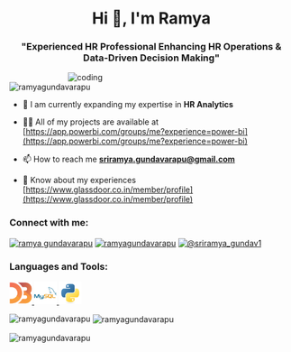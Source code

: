 <h1 align="center">Hi 👋, I'm Ramya</h1>
<h3 align="center">"Experienced HR Professional Enhancing HR Operations & Data-Driven Decision Making"</h3>

<img align="right" alt="coding" width="400" src="https://assets-global.website-files.com/59e16042ec229e00016d3a66/6317db6be014a127a8479a84_blog-hero%20(21).gif">

<p align="left"> <img src="https://komarev.com/ghpvc/?username=ramyagundavarapu&label=Profile%20views&color=0e75b6&style=flat" alt="ramyagundavarapu" /> </p>

- 🌱 I am currently expanding my expertise in **HR Analytics**

- 👨‍💻 All of my projects are available at [https://app.powerbi.com/groups/me?experience=power-bi](https://app.powerbi.com/groups/me?experience=power-bi)

- 📫 How to reach me **sriramya.gundavarapu@gmail.com**

- 📄 Know about my experiences [https://www.glassdoor.co.in/member/profile](https://www.glassdoor.co.in/member/profile)

<h3 align="left">Connect with me:</h3>
<p align="left">
<a href="https://linkedin.com/in/ramya gundavarapu" target="blank"><img align="center" src="https://raw.githubusercontent.com/rahuldkjain/github-profile-readme-generator/master/src/images/icons/Social/linked-in-alt.svg" alt="ramya gundavarapu" height="30" width="40" /></a>
<a href="https://kaggle.com/ramyagundavarapu" target="blank"><img align="center" src="https://raw.githubusercontent.com/rahuldkjain/github-profile-readme-generator/master/src/images/icons/Social/kaggle.svg" alt="ramyagundavarapu" height="30" width="40" /></a>
<a href="https://www.hackerrank.com/@sriramya_gundav1" target="blank"><img align="center" src="https://raw.githubusercontent.com/rahuldkjain/github-profile-readme-generator/master/src/images/icons/Social/hackerrank.svg" alt="@sriramya_gundav1" height="30" width="40" /></a>
</p>

<h3 align="left">Languages and Tools:</h3>
<p align="left"> <a href="https://d3js.org/" target="_blank" rel="noreferrer"> <img src="https://raw.githubusercontent.com/devicons/devicon/master/icons/d3js/d3js-original.svg" alt="d3js" width="40" height="40"/> </a> <a href="https://www.mysql.com/" target="_blank" rel="noreferrer"> <img src="https://raw.githubusercontent.com/devicons/devicon/master/icons/mysql/mysql-original-wordmark.svg" alt="mysql" width="40" height="40"/> </a> <a href="https://www.python.org" target="_blank" rel="noreferrer"> <img src="https://raw.githubusercontent.com/devicons/devicon/master/icons/python/python-original.svg" alt="python" width="40" height="40"/> </a> </p>

<p><img align="left" src="https://github-readme-stats.vercel.app/api/top-langs?username=ramyagundavarapu&show_icons=true&locale=en&layout=compact" alt="ramyagundavarapu" /></p>

<p>&nbsp;<img align="center" src="https://github-readme-stats.vercel.app/api?username=ramyagundavarapu&show_icons=true&locale=en" alt="ramyagundavarapu" /></p>

<p><img align="center" src="https://github-readme-streak-stats.herokuapp.com/?user=ramyagundavarapu&" alt="ramyagundavarapu" /></p>
